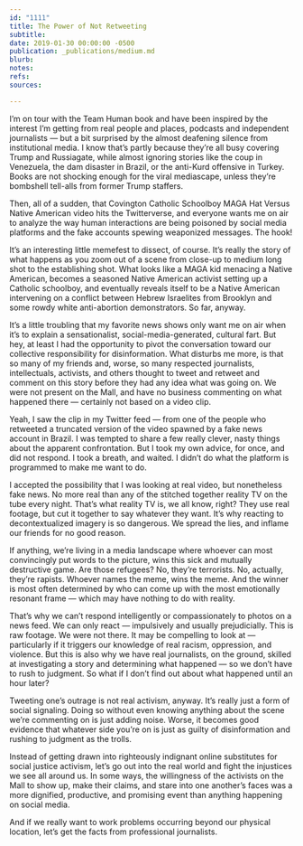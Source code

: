 ```yaml
---
id: "1111"
title: The Power of Not Retweeting
subtitle: 
date: 2019-01-30 00:00:00 -0500
publication: _publications/medium.md
blurb: 
notes: 
refs: 
sources: 

---
```

I’m on tour with the Team Human book and have been inspired by the interest I’m getting from real people and places, podcasts and independent journalists — but a bit surprised by the almost deafening silence from institutional media. I know that’s partly because they’re all busy covering Trump and Russiagate, while almost ignoring stories like the coup in Venezuela, the dam disaster in Brazil, or the anti-Kurd offensive in Turkey. Books are not shocking enough for the viral mediascape, unless they’re bombshell tell-alls from former Trump staffers.

Then, all of a sudden, that Covington Catholic Schoolboy MAGA Hat Versus Native American video hits the Twitterverse, and everyone wants me on air to analyze the way human interactions are being poisoned by social media platforms and the fake accounts spewing weaponized messages. The hook!

It’s an interesting little memefest to dissect, of course. It’s really the story of what happens as you zoom out of a scene from close-up to medium long shot to the establishing shot. What looks like a MAGA kid menacing a Native American, becomes a seasoned Native American activist setting up a Catholic schoolboy, and eventually reveals itself to be a Native American intervening on a conflict between Hebrew Israelites from Brooklyn and some rowdy white anti-abortion demonstrators. So far, anyway.

It’s a little troubling that my favorite news shows only want me on air when it’s to explain a sensationalist, social-media-generated, cultural fart. But hey, at least I had the opportunity to pivot the conversation toward our collective responsibility for disinformation. What disturbs me more, is that so many of my friends and, worse, so many respected journalists, intellectuals, activists, and others thought to tweet and retweet and comment on this story before they had any idea what was going on. We were not present on the Mall, and have no business commenting on what happened there — certainly not based on a video clip.

Yeah, I saw the clip in my Twitter feed — from one of the people who retweeted a truncated version of the video spawned by a fake news account in Brazil. I was tempted to share a few really clever, nasty things about the apparent confrontation. But I took my own advice, for once, and did not respond. I took a breath, and waited. I didn’t do what the platform is programmed to make me want to do.

I accepted the possibility that I was looking at real video, but nonetheless fake news. No more real than any of the stitched together reality TV on the tube every night. That’s what reality TV is, we all know, right? They use real footage, but cut it together to say whatever they want. It’s why reacting to decontextualized imagery is so dangerous. We spread the lies, and inflame our friends for no good reason.

If anything, we’re living in a media landscape where whoever can most convincingly put words to the picture, wins this sick and mutually destructive game. Are those refugees? No, they’re terrorists. No, actually, they’re rapists. Whoever names the meme, wins the meme. And the winner is most often determined by who can come up with the most emotionally resonant frame — which may have nothing to do with reality.

That’s why we can’t respond intelligently or compassionately to photos on a news feed. We can only react — impulsively and usually prejudicially. This is raw footage. We were not there. It may be compelling to look at — particularly if it triggers our knowledge of real racism, oppression, and violence. But this is also why we have real journalists, on the ground, skilled at investigating a story and determining what happened — so we don’t have to rush to judgment. So what if I don’t find out about what happened until an hour later?

Tweeting one’s outrage is not real activism, anyway. It’s really just a form of social signaling. Doing so without even knowing anything about the scene we’re commenting on is just adding noise. Worse, it becomes good evidence that whatever side you’re on is just as guilty of disinformation and rushing to judgment as the trolls.

Instead of getting drawn into righteously indignant online substitutes for social justice activism, let’s go out into the real world and fight the injustices we see all around us. In some ways, the willingness of the activists on the Mall to show up, make their claims, and stare into one another’s faces was a more dignified, productive, and promising event than anything happening on social media.

And if we really want to work problems occurring beyond our physical location, let’s get the facts from professional journalists.